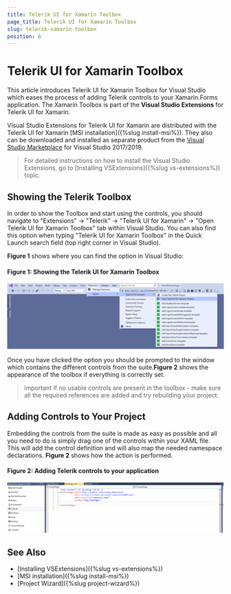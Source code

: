 ```yaml
---
title: Telerik UI for Xamarin Toolbox
page_title: Telerik UI for Xamarin Toolbox
slug: telerik-xamarin-toolbox
position: 6
---
```


# Telerik UI for Xamarin Toolbox

This article introduces Telerik UI for Xamarin Toolbox for Visual Studio which eases the process of adding Telerik controls to your Xamarin.Forms application. The Xamarin Toolbox is part of the **Visual Studio Extensions** for Telerik UI for Xamarin.

Visual Studio Extensions for Telerik UI for Xamarin are distributed with the Telerik UI for Xamarin [MSI installation]({%slug install-msi%}). They also can be downloaded and installed as separate product from the [Visual Studio Marketplace](https://marketplace.visualstudio.com/) for Visual Studio 2017/2019.

>For detailed instructions on how to install the Visual Studio Extensions, go to [Installing VSExtensions]({%slug vs-extensions%}) topic.

## Showing the Telerik Toolbox

In order to show the Toolbox and start using the controls, you should navigate to "Extensions" -> "Telerik" -> "Telerik UI for Xamarin" -> "Open Telerik UI for Xamarin Toolbox" tab within Visual Studio. You can also find this option when typing "Telerik UI for Xamarin Toolbox" in the Quick Launch search field (top right corner in Visual Studio).

**Figure 1** shows where you can find the option in Visual Studio:

#### Figure 1: Showing the Telerik UI for Xamarin Toolbox 
![](images/enabled_toolbox.png)

Once you have clicked the option you should be prompted to the window which contains the different controls from the suite.**Figure 2** shows the appearance of the toolbox if everything is correctly set.

>important If no usable controls are present in the toolbox - make sure all the required references are added and try rebuilding your project. 

## Adding Controls to Your Project

Embedding the controls from the suite is made as easy as possible and all you need to do is simply drag one of the controls within your XAML file. This will add the control definition and will also map the needed namespace declarations. **Figure 2** shows how the action is performed.

#### Figure 2: Adding Telerik controls to your application
![](images/xamarin_toolbox.gif)

## See Also

- [Installing VSExtensions]({%slug vs-extensions%})
- [MSI installation]({%slug install-msi%})
- [Project Wizard]({%slug project-wizard%})
